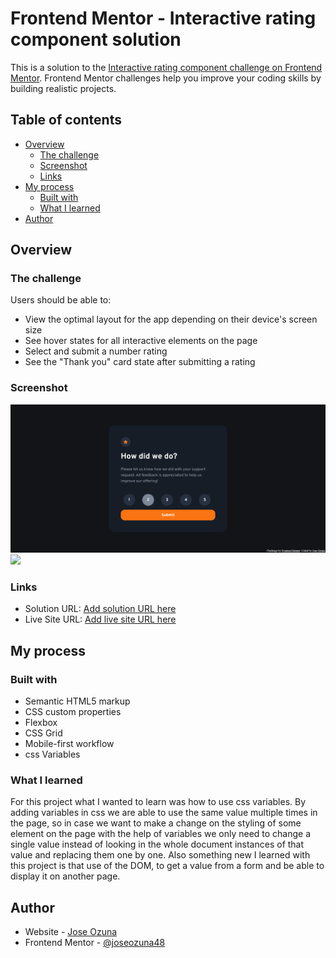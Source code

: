 # Frontend Mentor - Interactive rating component solution

This is a solution to the [Interactive rating component challenge on Frontend Mentor](https://www.frontendmentor.io/challenges/interactive-rating-component-koxpeBUmI). Frontend Mentor challenges help you improve your coding skills by building realistic projects. 

## Table of contents

- [Overview](#overview)
  - [The challenge](#the-challenge)
  - [Screenshot](#screenshot)
  - [Links](#links)
- [My process](#my-process)
  - [Built with](#built-with)
  - [What I learned](#what-i-learned)
- [Author](#author)

## Overview

### The challenge

Users should be able to:

- View the optimal layout for the app depending on their device's screen size
- See hover states for all interactive elements on the page
- Select and submit a number rating
- See the "Thank you" card state after submitting a rating

### Screenshot

![](./images/screenshot.png)
![](./images/screenshot-2.png)

### Links

- Solution URL: [Add solution URL here](https://your-solution-url.com)
- Live Site URL: [Add live site URL here](https://joseozuna48.github.io/interactive-rating/com)

## My process

### Built with

- Semantic HTML5 markup
- CSS custom properties
- Flexbox
- CSS Grid
- Mobile-first workflow
- css Variables

### What I learned

For this project what I wanted to learn was how to use css variables. By adding variables in css we are able to use the same value
multiple times in the page, so in case we want to make a change on the styling of some element on the page with the help of variables
we only need to change a single value instead of looking in the whole document instances of that value and replacing them one by one.
Also something new I learned with this project is that use of the DOM, to get a value from a form and be able to display it on another 
page.

## Author

- Website - [Jose Ozuna](https://github.com/joseozuna48)
- Frontend Mentor - [@joseozuna48](https://www.frontendmentor.io/profile/joseozuna48)
